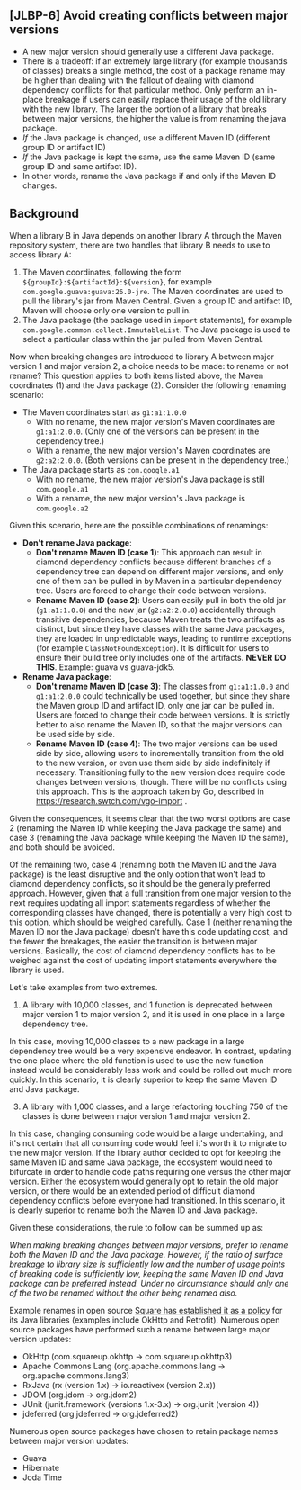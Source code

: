[JLBP-6] Avoid creating conflicts between major versions
------------------------------------------------------------------------

- A new major version should generally use a different Java package.
- There is a tradeoff: if an extremely large library (for example thousands of
  classes) breaks a single method, the cost of a package rename may be higher
  than dealing with the fallout of dealing with diamond dependency conflicts for
  that particular method. Only perform an in-place breakage if users can easily
  replace their usage of the old library with the new library. The larger the
  portion of a library that breaks between major versions, the higher the value
  is from renaming the java package.
- *If* the Java package is changed, use a different Maven ID (different group ID
  or artifact ID)
- *If* the Java package is kept the same, use the same Maven ID (same group ID
  and same artifact ID).
- In other words, rename the Java package if and only if the Maven ID changes.

Background
----------

When a library B in Java depends on another library A through the Maven
repository system, there are two handles that library B needs to use to access
library A:

1. The Maven coordinates, following the form
   `${groupId}:${artifactId}:${version}`, for example
   `com.google.guava:guava:26.0-jre`. The Maven coordinates are used to pull the
   library's jar from Maven Central. Given a group ID and artifact ID, Maven
   will choose only one version to pull in.
2. The Java package (the package used in `import` statements), for example
   `com.google.common.collect.ImmutableList`. The Java package is used to select
   a particular class within the jar pulled from Maven Central.

Now when breaking changes are introduced to library A between major version 1
and major version 2, a choice needs to be made: to rename or not rename? This
question applies to both items listed above, the Maven coordinates (1) and the
Java package (2). Consider the following renaming scenario:

- The Maven coordinates start as `g1:a1:1.0.0`
  - With no rename, the new major version's Maven coordinates are
    `g1:a1:2.0.0`. (Only one of the versions can be present in the dependency
    tree.)
  - With a rename, the new major version's Maven coordinates are
    `g2:a2:2.0.0`. (Both versions can be present in the dependency tree.)
- The Java package starts as `com.google.a1`
  - With no rename, the new major version's Java package is still
    `com.google.a1`
  - With a rename, the new major version's Java package is `com.google.a2`

Given this scenario, here are the possible combinations of renamings:

- **Don't rename Java package**:
  - **Don't rename Maven ID (case 1)**: This approach can result in diamond
    dependency conflicts because different branches of a dependency tree can
    depend on different major versions, and only one of them can be pulled in by
    Maven in a particular dependency tree. Users are forced to change their code
    between versions.
  - **Rename Maven ID (case 2)**: Users can easily pull in both the old jar
    (`g1:a1:1.0.0`) and the new jar (`g2:a2:2.0.0`) accidentally through
    transitive dependencies, because Maven treats the two artifacts as distinct,
    but since they have classes with the same Java packages, they are loaded in
    unpredictable ways, leading to runtime exceptions (for example
    `ClassNotFoundException`). It is difficult for users to ensure their build
    tree only includes one of the artifacts. **NEVER DO THIS**. Example: guava
    vs guava-jdk5.
- **Rename Java package**:
  - **Don't rename Maven ID (case 3)**: The classes from `g1:a1:1.0.0` and
    `g1:a1:2.0.0` could technically be used together, but since they share the
    Maven group ID and artifact ID, only one jar can be pulled in. Users are
    forced to change their code between versions. It is strictly better to also
    rename the Maven ID, so that the major versions can be used side by side.
  - **Rename Maven ID (case 4)**: The two major versions can be used side by
    side, allowing users to incrementally transition from the old to the new
    version, or even use them side by side indefinitely if
    necessary. Transitioning fully to the new version does require code changes
    between versions, though. There will be no conflicts using this
    approach. This is the approach taken by Go, described in
    https://research.swtch.com/vgo-import .

Given the consequences, it seems clear that the two worst options are case 2
(renaming the Maven ID while keeping the Java package the same) and case 3
(renaming the Java package while keeping the Maven ID the same), and both should
be avoided.

Of the remaining two, case 4 (renaming both the Maven ID and the Java
package) is the least disruptive and the only option that won't lead to diamond
dependency conflicts, so it should be the generally preferred approach. However,
given that a full transition from one major version to the next requires
updating all import statements regardless of whether the corresponding classes
have changed, there is potentially a very high cost to this option, which should
be weighed carefully. Case 1 (neither renaming the Maven ID nor the
Java package) doesn't have this code updating cost, and the fewer the breakages,
the easier the transition is between major versions. Basically, the cost of
diamond dependency conflicts has to be weighed against the cost of updating
import statements everywhere the library is used.

Let's take examples from two extremes.

1. A library with 10,000 classes, and 1 function is deprecated between major
   version 1 to major version 2, and it is used in one place in a large
   dependency tree.

In this case, moving 10,000 classes to a new package in a large dependency tree
would be a very expensive endeavor. In contrast, updating the one place where
the old function is used to use the new function instead would be considerably
less work and could be rolled out much more quickly. In this scenario, it is
clearly superior to keep the same Maven ID and Java package.

3. A library with 1,000 classes, and a large refactoring touching 750 of the
   classes is done between major version 1 and major version 2.

In this case, changing consuming code would be a large undertaking, and it's not
certain that all consuming code would feel it's worth it to migrate to the new
major version. If the library author decided to opt for keeping the same Maven
ID and same Java package, the ecosystem would need to bifurcate in
order to handle code paths requiring one versus the other major version. Either
the ecosystem would generally opt to retain the old major version, or there
would be an extended period of difficult diamond dependency conflicts before
everyone had transitioned. In this scenario, it is clearly superior to rename
both the Maven ID and Java package.

Given these considerations, the rule to follow can be summed up as:

*When making breaking changes between major versions, prefer to rename both the
Maven ID and the Java package. However, if the ratio of surface
breakage to library size is sufficiently low and the number of usage points of
breaking code is sufficiently low, keeping the same Maven ID and Java
package can be preferred instead. Under no circumstance should only one of the
two be renamed without the other being renamed also.*

Example renames in open source 
[Square has established it as a policy](http://jakewharton.com/java-interoperability-policy-for-major-version-updates/)
for its Java libraries (examples include OkHttp and Retrofit). Numerous open
source packages have performed such a rename between large major version
updates:
- OkHttp (com.squareup.okhttp -> com.squareup.okhttp3)
- Apache Commons Lang (org.apache.commons.lang -> org.apache.commons.lang3)
- RxJava (rx (version 1.x) -> io.reactivex (version 2.x))
- JDOM (org.jdom -> org.jdom2)
- JUnit (junit.framework (versions 1.x-3.x) -> org.junit (version 4))
- jdeferred (org.jdeferred -> org.jdeferred2)

Numerous open source packages have chosen to retain package names between
major version updates:
- Guava
- Hibernate
- Joda Time
